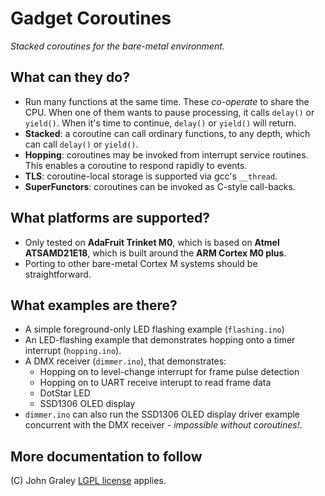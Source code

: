 # Gadget Coroutines

_Stacked coroutines for the bare-metal environment._

## What can they do?
 - Run many functions at the same time. These _co-operate_ to share the 
   CPU. When one of them wants to pause processing, it calls 
   `delay()` or `yield()`. When it's time to continue, `delay()` or 
   `yield()` will return.
 - **Stacked**: a coroutine can call ordinary functions, to any depth, 
   which can call `delay()` or `yield()`.
 - **Hopping**: coroutines may be invoked from interrupt service 
   routines. This enables a coroutine to respond rapidly to events.
 - **TLS**: coroutine-local storage is supported via gcc's `__thread`. 
 - **SuperFunctors**: coroutines can be invoked as C-style call-backs. 

## What platforms are supported?
 - Only tested on **AdaFruit Trinket M0**, which is based on **Atmel 
   ATSAMD21E18**, which is built around the **ARM Cortex M0 plus**.
 - Porting to other bare-metal Cortex M systems should be 
   straightforward.

## What examples are there?
 - A simple foreground-only LED flashing example (`flashing.ino`)
 - An LED-flashing example that demonstrates hopping onto a timer 
   interrupt (`hopping.ino`).
 - A DMX receiver (`dimmer.ino`), that demonstrates:
   - Hopping on to level-change interrupt for frame pulse detection
   - Hopping on to UART receive interupt to read frame data 
   - DotStar LED
   - SSD1306 OLED display
 - `dimmer.ino` can also run the SSD1306 OLED display driver example 
   concurrent with the DMX receiver - _impossible without
   coroutines!_.

## More documentation to follow
   
(C) John Graley [LGPL license](license.md) applies.
